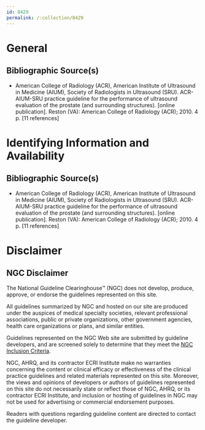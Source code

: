 ```yaml
---
id: 8429
permalink: /:collection/8429
---
```


# General

## Bibliographic Source(s)

- American College of Radiology (ACR), American Institute of Ultrasound in Medicine (AIUM), Society of Radiologists in Ultrasound (SRU). ACR-AIUM-SRU practice guideline for the performance of ultrasound evaluation of the prostate (and surrounding structures). [online publication]. Reston (VA): American College of Radiology (ACR); 2010. 4 p. [11 references]

# Identifying Information and Availability

## Bibliographic Source(s)

- American College of Radiology (ACR), American Institute of Ultrasound in Medicine (AIUM), Society of Radiologists in Ultrasound (SRU). ACR-AIUM-SRU practice guideline for the performance of ultrasound evaluation of the prostate (and surrounding structures). [online publication]. Reston (VA): American College of Radiology (ACR); 2010. 4 p. [11 references]

# Disclaimer

## NGC Disclaimer

The National Guideline Clearinghouse™ (NGC) does not develop, produce, approve, or endorse the guidelines represented on this site.

All guidelines summarized by NGC and hosted on our site are produced under the auspices of medical specialty societies, relevant professional associations, public or private organizations, other government agencies, health care organizations or plans, and similar entities.

Guidelines represented on the NGC Web site are submitted by guideline developers, and are screened solely to determine that they meet the [NGC Inclusion Criteria](/help-and-about/summaries/inclusion-criteria).

NGC, AHRQ, and its contractor ECRI Institute make no warranties concerning the content or clinical efficacy or effectiveness of the clinical practice guidelines and related materials represented on this site. Moreover, the views and opinions of developers or authors of guidelines represented on this site do not necessarily state or reflect those of NGC, AHRQ, or its contractor ECRI Institute, and inclusion or hosting of guidelines in NGC may not be used for advertising or commercial endorsement purposes.

Readers with questions regarding guideline content are directed to contact the guideline developer.


